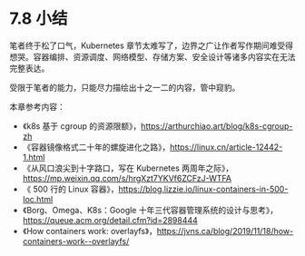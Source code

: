 # 7.8 小结

笔者终于松了口气，Kubernetes 章节太难写了，边界之广让作者写作期间难受得想哭。容器编排、资源调度、网络模型、存储方案、安全设计等诸多内容实在无法完整表达。

受限于笔者的能力，只能尽力描绘出十之一二的内容，管中窥豹。

本章参考内容： 

- 《k8s 基于 cgroup 的资源限额》，https://arthurchiao.art/blog/k8s-cgroup-zh
- 《容器镜像格式二十年的螺旋进化之路》，https://linux.cn/article-12442-1.html
- 《从风口浪尖到十字路口，写在 Kubernetes 两周年之际》，https://mp.weixin.qq.com/s/hrgXzt7YKVf6ZCFzJ-WTFA
- 《 500 行的 Linux 容器》，https://blog.lizzie.io/linux-containers-in-500-loc.html
- 《Borg、Omega、K8s：Google 十年三代容器管理系统的设计与思考》，https://queue.acm.org/detail.cfm?id=2898444
- 《How containers work: overlayfs》，https://jvns.ca/blog/2019/11/18/how-containers-work--overlayfs/